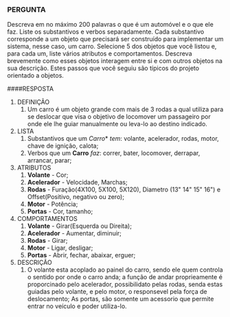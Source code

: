 ### PERGUNTA

Descreva em no máximo 200 palavras o que é um automóvel e o que ele faz. Liste os substantivos e verbos separadamente. Cada substantivo corresponde a um objeto que precisará ser construído para implementar um sistema, nesse caso, um carro. Selecione 5 dos objetos que você listou e, para cada um, liste vários atributos e comportamentos. Descreva brevemente como esses objetos interagem entre si e com outros objetos na sua descrição. Estes passos que você seguiu são típicos do projeto orientado a objetos.

####RESPOSTA

1. DEFINIÇÃO
    1. Um carro é um objeto grande com mais de 3 rodas a qual utiliza para se deslocar que visa o objetivo de locomover um passageiro por onde ele lhe guiar manualmente ou leva-lo ao destino indicado.
1. LISTA
    1. Substantivos que um *Carro** *tem*: volante, acelerador, rodas, motor, chave de ignição, calota;
    1. Verbos que um **Carro** *faz*: correr, bater, locomover, derrapar, arrancar, parar;
1. ATRIBUTOS
    1. **Volante** - Cor;
    1. **Acelerador** - Velocidade, Marchas;
    1. **Rodas** - Furação(4X100, 5X100, 5X120), Diametro (13" 14" 15" 16") e Offset(Positivo, negativo ou zero);
    1. **Motor** - Potência;
    1. **Portas** - Cor, tamanho;
1. COMPORTAMENTOS
    1. **Volante** - Girar(Esquerda ou Direita);
    1. **Acelerador** - Aumentar, diminuir;
    1. **Rodas** - Girar;
    1. **Motor** - Ligar, desligar;
    1. **Portas** - Abrir, fechar, abaixar, erguer;
1. DESCRIÇÃO
    1. O volante esta acoplado ao painel do carro, sendo ele quem controla o sentido por onde o carro anda; a função de andar proprieamente é proporcinado pelo acelerador, possibilidato pelas rodas, senda estas guiadas pelo volante, e pelo motor, o responsevel pela força de deslocamento; As portas, são somente um acessorio que permite entrar no veículo e poder utiliza-lo.
